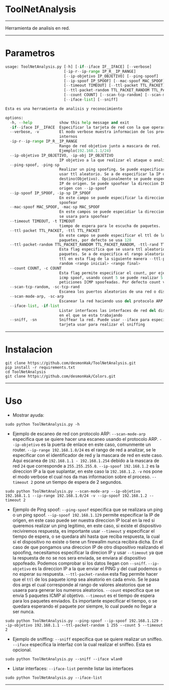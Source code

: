 # ToolNetAnalysis

----

Herramienta de analisis en red.

----
# Parametros
```Python
usage: ToolNetAnalysis.py [-h] [-if--iface IF__IFACE] [--verbose]
                          [-ip-r--ip-range IP_R__IP_RANGE]
                          [--ip-objetivo IP_OBJETIVO] [--ping-spoof]
                          [--ip-spoof IP_SPOOF] [--mac-spoof MAC_SPOOF]
                          [--timeout TIMEOUT] [--ttl-packet TTL_PACKET]
                          [--ttl-packet-random TTL_PACKET_RANDOM TTL_PACKET_RANDOM]
                          [--count COUNT] [--scan-tcp-random] [--scan-mode-arp]
                          [--iface-list] [--sniff]

Esta es una herramienta de analisis y reconocimiento

options:
  -h, --help            show this help message and exit
  -if--iface IF__IFACE  Especificar la tarjeta de red con la que operar
  --verbose, -v         El modo verbose muestra informacion de los procesos
                        internos
  -ip-r--ip-range IP_R__IP_RANGE
                        Rango de red objetivo junto a mascara de red.
                        Ejemplo(192.168.1.1/24)
  --ip-objetivo IP_OBJETIVO, -ip-obj IP_OBJETIVO
                        IP objetivo a la que realizar el ataque o analizar
  --ping-spoof, -ping-sp
                        Realizar un ping spoofing. Se puede especificar el ttl o
                        usar ttl aleatorio. Se a de especificar la IP de
                        destino(Objetivo). Opcionalmente se puede especificar la
                        IP de origen. Se puede spoofear la direccion IP de
                        origen con --ip-spoof
  --ip-spoof IP_SPOOF, -ip-sp IP_SPOOF
                        En este campo se puede especificar la direccion IP a
                        spoofear
  --mac-spoof MAC_SPOOF, -mac-sp MAC_SPOOF
                        En este campos se puede especidiar la direccion MAC que
                        se usara para spoofear
  --timeout TIMEOUT, -t TIMEOUT
                        tiempo de espera para le escucha de paquetes.
  --ttl-packet TTL_PACKET, -ttl TTL_PACKET
                        En este campo se puede especificar el ttl de los
                        paquetes, por defecto se usa 128
  --ttl-packet-random TTL_PACKET_RANDOM TTL_PACKET_RANDOM, -ttl-rand TTL_PACKET_RANDOM TTL_PACKET_RANDOM
                        Esta flag especifica que se usara ttl aleatorio para los
                        paquetes. Se a de especifica el rango aleatorio para el
                        ttl en esta flag de la siguiente manera --ttl-packet-
                        random <rango inicial> <rango final>
  --count COUNT, -c COUNT
                        Esta flag permite especificar el count, por ejemplo. En
                        icmp spoof, usando count 5 se puede realizar 5
                        peticiones ICMP spoofeadas. Por defecto count vale 1.
  --scan-tcp-random, -sc-tcp-rand
                        Escanea los puertos aleatorios de una red o dispositivo
  --scan-mode-arp, -sc-arp
                        Escanear la red haciendo uso del protocolo ARP
  --iface-list, -if-list
                        Listar interfaces las interfaces de red del dispositivo
                        en el que se esta trabajando
  --sniff, -sn          Sniffear la red. Puede usar --iface para especificar que
                        tarjeta usar para realizar el sniffing


```
----
# Instalacion
```batch
git clone https://github.com/desmonHak/ToolNetAnalysis.git
pip install -r requirements.txt
cd ToolNetAnalysis
git clone https://github.com/desmonHak/Colors.git
```

----
# Uso

* Mostrar ayuda:
```batch
sudo python ToolNetAnalysis.py -h 
```

* Ejemplo de escaneo de red con protocolo ARP:
`--scan-mode-arp` especifica que se quiere hacer una escaneo usando el protocolo ARP.
`--ip-objetivo` es la puerta de enlace en este caso, comunmente un router.
`--ip-range 192.168.1.0/24` es el rango de red a analizar, se le especificar con el identificador de red y la mascara de red en este caso. Aqui escanea de `192.168.1.1 - 192.168.1.254` debido a la mascara de red `24` que corresponde a `255.255.255.0`.
`--ip-spoof 192.168.1.2` es la direccion IP a la que suplantar, en este caso la `192.168.1.2`. `-v` nos pone el modo verbose el cual nos da mas informacion sobre el proceso. `--timeout 2` pone un tiempo de espera de 2 segundos.

```batch
sudo python ToolNetAnalysis.py --scan-mode-arp --ip-objetivo 192.168.1.1 --ip-range 192.168.1.0/24 -v --ip-spoof 192.168.1.2 --timeout 2
```
 
* Ejemplo de Ping spoof:
`--ping-spoof` especifica que se realizara un ping o un ping spoof.
`--ip-spoof 192.168.1.129` permite especificar la IP de origen, en este caso puede ser nuestra direccion IP local en la red si queremos realizar un ping legitimo, en este caso, si existe el dispositivo reciviremos respuesta, es importante usar `--timeout` y especificar el tiempo de espera, o se quedara ahi hasta que reciba respuesta, la cual si el dispositivo no existe o tiene un firewallm nunca recibira dicha. En el caso de que pongamos una direccion IP de otro dispositivo realizando el spoofing, necesitamos especificar la direcion IP y usar `--timeout` ya que la respuesta de no se nos sera enviada, se enviara al dispositivo sppofeado. Podemos comprobar si los datos llegan con `--sniff`.
`--ip-objetivo` es la direccion IP a la que enviar el PING y del cual podemos o no esperar su respuesta.
`--ttl-packet-random` esta flag permite hacer que el `ttl` de los paquete icmp sea aleatorio en cada envio. Se le pasa dos args el cual corresponde al rango de valores aleatorios que se usaera para generar los numeros aleatorios.
`--count` especifica que se envia 5 paquetes ICMP al objetivo.
`--timeout` es el tiempo de espera para los paquetes enviados. Es importante especificar el tiempo, o se quedara esperando el paquete por siempre, lo cual puede no llegar a ser nunca.

```batch
sudo python ToolNetAnalysis.py --ping-spoof --ip-spoof 192.168.1.129 --ip-objetivo 192.168.1.1 --ttl-packet-random 1 255 --count 5 --timeout 2
```

* Ejemplo de sniffing:
`--sniff` especifica que se quiere realizar un sniffeo.
`--iface` especifica la interfaz con la cual realizar el sniffeo. Esta es opcional.
```batch
sudo python ToolNetAnalysis.py --sniff --iface wlan0
```

* Listar interfaces:
`--iface-list` permite listar las interfaces
```batch
sudo python ToolNetAnalysis.py --iface-list 
```

----
